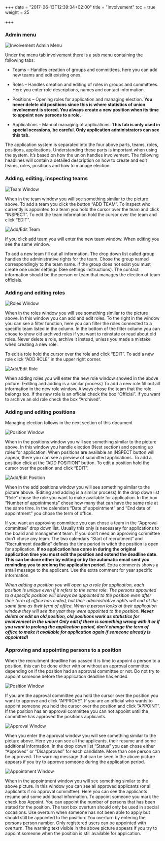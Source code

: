 +++
date = "2017-06-13T12:39:34+02:00"
title = "Involvement"
toc = true
weight = 25

+++
### Admin menu

![Involvement Admin Menu](/images/moore/involvement_menu.png)

Under the menu tab involvement there is a sub menu containing the following
tabs:

-  Teams – Handles creation of groups and committees, here you can add new teams
and edit existing ones.

- Roles – Handles creation and editing of roles in groups and committees. Here
you enter role descriptions, names and contact information.

- Positions – Opening roles for application and managing election. **You never
delete old positions since this is where statistics of union involvement is
stored. You always create a new position when its time to appoint new persons
to a role.**

- Applications – Manual managing of applications. **This tab is only used in
special occasions, be careful. Only application administrators can see this tab.**

The application system is separated into the four above parts, teams, roles,
positions, applications. Understanding these parts is important when using the
system. It’s based on how the union handles involvement. The following headlines
will contain a detailed description on how to create and edit teams, roles,
positions and how to manage election.

### Adding, editing, inspecting teams

![Team Window](/images/moore/headline_teams.png)

When in the team window you will see something similar to the picture above. To
add a team you click the button “ADD TEAM”. To inspect who currently is
appointed to a team you hold the cursor over the team and click “INSPECT”. To
edit the team information hold the cursor over the team and click “EDIT”.

![Add/Edit Team](/images/moore/add_team.png)

If you click add team you will enter the new team window. When editing you see
the same window.

To add a new team fill out all information. The drop down list called group
handles the administrative rights for the team. Chose the group named
correspondingly to the team name. If the group does not exist you must create
one under settings (See settings instructions). The contact information should
be the person or team that manages the election of team officials.

### Adding and editing roles

![Roles Window](/images/moore/headline_roles.png)

When in the roles window you will see something similar to the picture above. In
this window you can add and edit roles. To the right in the window you can see a
filter function, here you can filter the roles connected to a specific team
listed in the column. In the bottom of the filter column you can chose to show
old archived roles if you want to reinstate or read about old roles. Never
delete a role, archive it instead, unless you made a mistake when creating a new
role.

To edit a role hold the cursor over the role and click “EDIT”. To add a new role
click “ADD ROLE” in the upper right corner.

![Add/Edit Role](/images/moore/add_role.png)

When adding roles you will enter the new role window showed in the above
picture. (Editing and adding is a similar process) To add a new role fill out
all information in the new role window. Always chose the team that the role
belongs too. If the new role is an official check the box “Official”. If you
want to archive an old role check the box “Archived”.

### Adding and editing positions

Managing election follows in the next section of this document

![Position Window](/images/moore/headline_positions.png)

When in the positions window you will see something similar to the picture
above. In this window you handle election (Nest section) and opening up roles
for application. When positions are available an INSPECT button will appear,
there you can see a preview of submitted applications. To add a position click
at the “ADD POSITION” button. To edit a position hold the cursor over the
position and click “EDIT”.

![Add/Edit Position](/images/moore/add_position.png)

When in the add positions window you will see something similar to the picture
above. (Editing and adding is a similar process) In the drop down list “Role”
chose the role you want to make available for application. In the box “Number of
appointments” chose how many that can have the same role at the same time. In
the calendars “Date of appointment” and “End date of appointment” you chose the
term of office.

If you want an approving committee you can chose a team in the “Approval
committee” drop down list. Usually this only is necessary for applications to
the board and management team. If you don’t need an approving committee don’t
chose any team. The two calendars “Start of recruitment” and “Recruitment
deadline” defines the time period in witch the position is open for application.
**If no application has come in during the original application time you must
edit the position and extend the deadline date. This can be done either by
editing or by the automatic email sent you reminding you to prolong the
application period.** Extra comments shows a small message to the applicant. Use
the extra comment for year specific information.

_When adding a position you will open up a role for application, each position
is unique even if it refers to the same role. The persons appointed to a
specific position will always be appointed to the position even after their
term of office has ended, but their administrative rights will end at the same
time as their term of office. When a person looks at their application window
they will see the year they were appointed to the position. **Never delete or
edit an old position, old positions work as statistics for involvement in the
union! Only edit if there is something wrong with it or if you want to prolong
the application period, don’t change the term of office to make it available
for application again if someone already is appointed!**_

### Approving and appointing persons to a position

When the recruitment deadline has passed it is time to appoint a person to a
position, this can be done either with or without an approval committee
depending on if the position had an approval committee or not. Do not try to
appoint someone before the application deadline has ended.

![Position Window](/images/moore/headline_positions.png)

If you are the approval committee you hold the cursor over the position you want
to approve and click “APPROVE”. If you are an official who wants to appoint
someone you hold the cursor over the position and click “APPOINT”. If the
position has an approval committee you can not appoint until the committee has
approved the positions applicants.

![Approval Window](/images/moore/approve.png)

When you enter the approval window you will see something similar to the picture
above. Here you can see all the applicants, their resume and some additional
information. In the drop down list “Status” you can chose either “Approved” or
“Disapproved” for each candidate. More than one person can be approved. The
warning message that can be seen in the above picture appears if you try to
approve someone during the application period.

![Appointment Window](/images/moore/appoint.png)

When in the appointment window you will see something similar to the above
picture. In this window you can see all approved applicants (or all applicants
if no approval committee). Here you can see the applicants resume and some
additional information. To appoint someone you mark the check box Appoint. You
can appoint the number of persons that has been stated for the position. The
text box overturn should only be used in special occasions. Use overturn when
someone has not been able to apply but should still be appointed to the
position. You overturn by entering the persons person number. Only registered
users can be appointed with overturn. The warning text visible in the above
picture appears if you try to appoint someone when the position is still
available for application.
